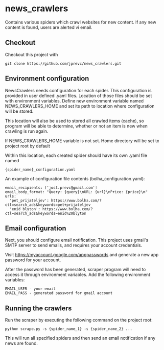 # news_crawlers
Contains various spiders which crawl websites for new content. If any new
content is found, users are alerted vi email.

Checkout
----------------
Checkout this project with

    git clone https://github.com/jprevc/news_crawlers.git

Environment configuration
----------------------------
NewsCrawlers needs configuration for each spider. This configuration is provided
in user defined .yaml files. Location of those files should be set with environment variables.
Define new environment variable named NEWS_CRAWLERS_HOME and set its path to location
where configuration will be stored. 

This location will also be used to stored all crawled items (cache), so program will be 
able to determine, whether or not an item is new when crawling is run again.

If NEWS_CRAWLERS_HOME variable is not set. Home directory will be set to project root by default 

Within this location, each created spider should have its own .yaml file named

    {spider_name}_configuration.yaml

An example of configuration file contents (bolha_configuration.yaml):

    email_recipients: ['jost.prevc@gmail.com']
    email_body_format: "Query: {query}\nURL: {url}\nPrice: {price}\n"
    urls:
      'pet_prijateljev': https://www.bolha.com/?ctl=search_ads&keywords=pet+prijateljev
      'enid_blyton': https://www.bolha.com/?ctl=search_ads&keywords=enid%20blyton

Email configuration
----------------------
Next, you should configure email notification. This project uses gmail's SMTP server to send emails, and requires
your account credentials. 

Visit https://myaccount.google.com/apppasswords and generate a new app password for your account.

After the password has been generated, scraper program will need to access it through environment variables.
Add the following environment variables:

    EMAIL_USER - your email
    EMAIL_PASS - generated password for gmail account

Running the crawlers
----------------------
Run the scraper by executing the following command on the project root:

    python scrape.py -s {spider_name_1} -s {spider_name_2} ... 

This will run all specified spiders and then send an email notification if any
news are found.


